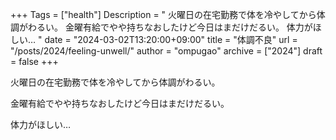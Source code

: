 +++
Tags = ["health"]
Description = " 火曜日の在宅勤務で体を冷やしてから体調がわるい。  金曜有給でやや持ちなおしたけど今日はまだけだるい。  体力がほしい… "
date = "2024-03-02T13:20:00+09:00"
title = "体調不良"
url = "/posts/2024/feeling-unwell/"
author = "ompugao"
archive = ["2024"]
draft = false
+++

<body>
<p>火曜日の在宅勤務で体を冷やしてから体調がわるい。</p>

<p>金曜有給でやや持ちなおしたけど今日はまだけだるい。</p>

<p>体力がほしい…</p>
</body>

